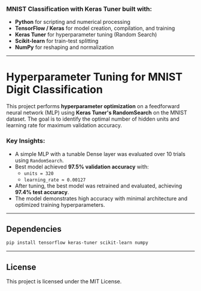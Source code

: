 ### MNIST Classification with Keras Tuner built with:  
- **Python** for scripting and numerical processing  
- **TensorFlow / Keras** for model creation, compilation, and training  
- **Keras Tuner** for hyperparameter tuning (Random Search)  
- **Scikit-learn** for train-test splitting  
- **NumPy** for reshaping and normalization  

---

# Hyperparameter Tuning for MNIST Digit Classification

This project performs **hyperparameter optimization** on a feedforward neural network (MLP) using **Keras Tuner's RandomSearch** on the MNIST dataset. The goal is to identify the optimal number of hidden units and learning rate for maximum validation accuracy.

### **Key Insights:**  
- A simple MLP with a tunable Dense layer was evaluated over 10 trials using `RandomSearch`.  
- Best model achieved **97.5% validation accuracy** with:
  - `units = 320`
  - `learning_rate ≈ 0.00127`  
- After tuning, the best model was retrained and evaluated, achieving **97.4% test accuracy**.  
- The model demonstrates high accuracy with minimal architecture and optimized training hyperparameters.

---

## Dependencies

```bash
pip install tensorflow keras-tuner scikit-learn numpy
```

---
## License
This project is licensed under the MIT License.
